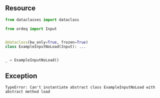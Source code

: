 ## Resource

```python
from dataclasses import dataclass

from ordeq import Input


@dataclass(kw_only=True, frozen=True)
class ExampleInputNoLoad(Input): ...


_ = ExampleInputNoLoad()

```

## Exception

```text
TypeError: Can't instantiate abstract class ExampleInputNoLoad with abstract method load
```